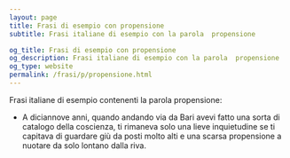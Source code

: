 ```yaml
---
layout: page
title: Frasi di esempio con propensione 
subtitle: Frasi italiane di esempio con la parola  propensione

og_title: Frasi di esempio con propensione 
og_description: Frasi italiane di esempio con la parola  propensione
og_type: website
permalink: /frasi/p/propensione.html
---
```


Frasi italiane di esempio contenenti la parola propensione:


- A diciannove anni, quando andando via da Bari avevi fatto una sorta di catalogo della coscienza, ti rimaneva solo una lieve inquietudine se ti capitava di guardare giù da posti molto alti e una scarsa propensione a nuotare da solo lontano dalla riva.
